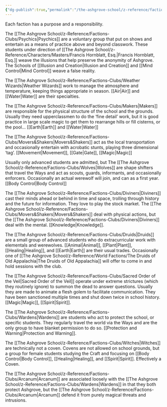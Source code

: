 ```yaml
---
{"dg-publish":true,"permalink":"/the-ashgrove-school/z-reference/factions-clubs/ashgrove-factions/"}
---
```


Each faction has a purpose and a responsibility.

The [[The Ashgrove School/z-Reference/Factions-Clubs/Psychics\|Psychics]] are a voluntary group that put on shows and entertain as a means of practice above and beyond classwork. These students under direction of [[The Ashgrove School/z-Reference/Characters/Masters/Francis Hornblatt, Esq.\|Francis Hornblatt, Esq.]] weave the illusions that help preserve the anonymity of Ashgrove. The  Schools of  [[Illusion and Creation\|Illusion and Creation]] and [[Mind Control\|Mind Control]] weave a false reality.

The [[The Ashgrove School/z-Reference/Factions-Clubs/Weather Wizards\|Weather Wizards]] work to manage the atmosphere and temperature, keeping things appropriate in season. [[Air\|Air]] and [[Water\|Water]] are their specialties.

The [[The Ashgrove School/z-Reference/Factions-Clubs/Makers\|Makers]] are responsible for the physical structure of the school and the grounds. Usually they need upperclassmen to do the ‘fine detail’ work, but it is good practice in large scale magic to get them to rearrange hills or fill cisterns, or the pool… [[Earth\|Earth]] and [[Water\|Water]]

The [[The Ashgrove School/z-Reference/Factions-Clubs/Movers&Shakers\|Movers&Shakers]] act as the local transportation and occasionally entertain with acrobatic stunts, playing three dimensional ‘tag’. [[Movement\|Movement]], [[Gate\|Gate]], [[Magic\|Magic]]

Usually only advanced students are admitted, but The [[The Ashgrove School/z-Reference/Factions-Clubs/Wolves\|Wolves]] are shape shifters that travel the Ways and act as scouts, guards, informants, and occasionally enforcers. Occasionally an actual werewolf will join, and can as a first year. [[Body Control\|Body Control]]

The [[The Ashgrove School/z-Reference/Factions-Clubs/Diviners\|Diviners]] cast their minds ahead or behind in time and space, trolling through history and the future for information. They love to play the stock market. The [[The Ashgrove School/z-Reference/Factions-Clubs/Movers&Shakers\|Movers&Shakers]] deal with physical actions, but the [[The Ashgrove School/z-Reference/Factions-Clubs/Diviners\|Diviners]] deal with the mental. [[Knowledge\|Knowledge]].

The [[The Ashgrove School/z-Reference/Factions-Clubs/Druids\|Druids]] are a small group of advanced students who do extracurricular work with elementals and werewolves. [[Animal\|Animal]], [[Plant\|Plant]], [[Healing\|Healing]], and [[Earth\|Earth]] are their usual trades. Occasionally one of [[The Ashgrove School/z-Reference/World Factions/The Druids of Old Appalachia\|The Druids of Old Appalachia]] will offer to come in and hold sessions with the club.

The [[The Ashgrove School/z-Reference/Factions-Clubs/Sacred Order of the Veil\|Sacred Order of the Veil]] operate under extreme strictures (which they routinely ignore) to summon the dead to answer questions. Usually they are made to animate a flesh golem to facilitate communication. They have been sanctioned multiple times and shut down twice in school history. [[Magic\|Magic]], [[Spirit\|Spirit]].

The [[The Ashgrove School/z-Reference/Factions-Clubs/Wardens\|Wardens]] are students who act to protect the school, or specific students. They regularly travel the world via the Ways and are the only group to have blanket permission to do so. [[Protection and Warning\|Protection and Warning]].

The [[The Ashgrove School/z-Reference/Factions-Clubs/Witches\|Witches]] are technically not a coven. Covens are not allowed on school grounds, but a group for female students studying the Craft and focusing on [[Body Control\|Body Control]], [[Healing\|Healing]], and [[Spirit\|Spirit]]. Effectively a Coven.

The [[The Ashgrove School/z-Reference/Factions-Clubs/Arcanum\|Arcanum]] are associated loosely with the [[The Ashgrove School/z-Reference/Factions-Clubs/Wardens\|Wardens]] in that they both protect Ashgrove, but the [[The Ashgrove School/z-Reference/Factions-Clubs/Arcanum\|Arcanum]] defend it from purely magical threats and intrusions.
